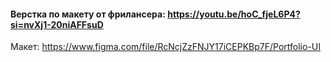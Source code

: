 #### Верстка по макету от фрилансера: https://youtu.be/hoC_fjeL6P4?si=nvXj1-20niAFFsuD

Макет: https://www.figma.com/file/RcNcjZzFNJY17iCEPKBp7F/Portfolio-UI